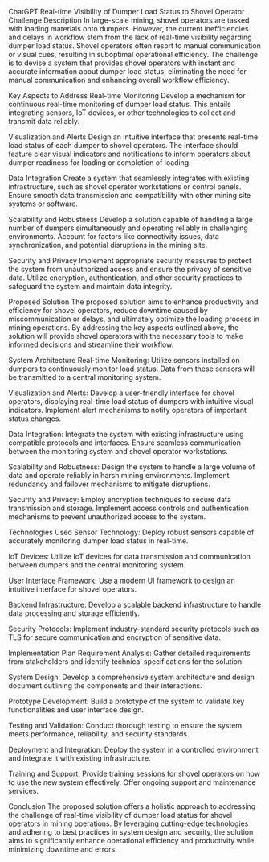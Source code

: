 ChatGPT
Real-time Visibility of Dumper Load Status to Shovel Operator
Challenge Description
In large-scale mining, shovel operators are tasked with loading materials onto dumpers. However, the current inefficiencies and delays in workflow stem from the lack of real-time visibility regarding dumper load status. Shovel operators often resort to manual communication or visual cues, resulting in suboptimal operational efficiency. The challenge is to devise a system that provides shovel operators with instant and accurate information about dumper load status, eliminating the need for manual communication and enhancing overall workflow efficiency.

Key Aspects to Address
Real-time Monitoring
Develop a mechanism for continuous real-time monitoring of dumper load status. This entails integrating sensors, IoT devices, or other technologies to collect and transmit data reliably.

Visualization and Alerts
Design an intuitive interface that presents real-time load status of each dumper to shovel operators. The interface should feature clear visual indicators and notifications to inform operators about dumper readiness for loading or completion of loading.

Data Integration
Create a system that seamlessly integrates with existing infrastructure, such as shovel operator workstations or control panels. Ensure smooth data transmission and compatibility with other mining site systems or software.

Scalability and Robustness
Develop a solution capable of handling a large number of dumpers simultaneously and operating reliably in challenging environments. Account for factors like connectivity issues, data synchronization, and potential disruptions in the mining site.

Security and Privacy
Implement appropriate security measures to protect the system from unauthorized access and ensure the privacy of sensitive data. Utilize encryption, authentication, and other security practices to safeguard the system and maintain data integrity.

Proposed Solution
The proposed solution aims to enhance productivity and efficiency for shovel operators, reduce downtime caused by miscommunication or delays, and ultimately optimize the loading process in mining operations. By addressing the key aspects outlined above, the solution will provide shovel operators with the necessary tools to make informed decisions and streamline their workflow.

System Architecture
Real-time Monitoring: Utilize sensors installed on dumpers to continuously monitor load status. Data from these sensors will be transmitted to a central monitoring system.

Visualization and Alerts: Develop a user-friendly interface for shovel operators, displaying real-time load status of dumpers with intuitive visual indicators. Implement alert mechanisms to notify operators of important status changes.

Data Integration: Integrate the system with existing infrastructure using compatible protocols and interfaces. Ensure seamless communication between the monitoring system and shovel operator workstations.

Scalability and Robustness: Design the system to handle a large volume of data and operate reliably in harsh mining environments. Implement redundancy and failover mechanisms to mitigate disruptions.

Security and Privacy: Employ encryption techniques to secure data transmission and storage. Implement access controls and authentication mechanisms to prevent unauthorized access to the system.

Technologies Used
Sensor Technology: Deploy robust sensors capable of accurately monitoring dumper load status in real-time.

IoT Devices: Utilize IoT devices for data transmission and communication between dumpers and the central monitoring system.

User Interface Framework: Use a modern UI framework to design an intuitive interface for shovel operators.

Backend Infrastructure: Develop a scalable backend infrastructure to handle data processing and storage efficiently.

Security Protocols: Implement industry-standard security protocols such as TLS for secure communication and encryption of sensitive data.

Implementation Plan
Requirement Analysis: Gather detailed requirements from stakeholders and identify technical specifications for the solution.

System Design: Develop a comprehensive system architecture and design document outlining the components and their interactions.

Prototype Development: Build a prototype of the system to validate key functionalities and user interface design.

Testing and Validation: Conduct thorough testing to ensure the system meets performance, reliability, and security standards.

Deployment and Integration: Deploy the system in a controlled environment and integrate it with existing infrastructure.

Training and Support: Provide training sessions for shovel operators on how to use the new system effectively. Offer ongoing support and maintenance services.

Conclusion
The proposed solution offers a holistic approach to addressing the challenge of real-time visibility of dumper load status for shovel operators in mining operations. By leveraging cutting-edge technologies and adhering to best practices in system design and security, the solution aims to significantly enhance operational efficiency and productivity while minimizing downtime and errors.
